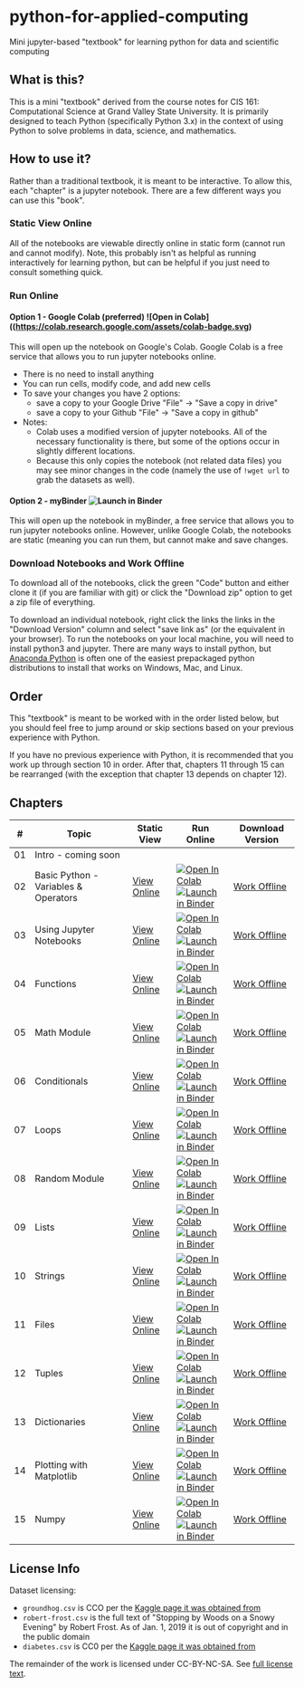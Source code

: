 # python-for-applied-computing
Mini jupyter-based "textbook" for learning python for data and scientific computing

## What is this?

This is a mini "textbook" derived from the course notes for
CIS 161:  Computational Science at Grand Valley State University.
It is primarily designed to teach Python (specifically Python 3.x)
in the context of using Python to solve problems in data, science,
and mathematics.


## How to use it?

Rather than a traditional textbook, it is meant to be interactive.
To allow this, each "chapter" is a jupyter notebook.  There
are a few different ways you can use this "book".

### Static View Online
All of the notebooks are viewable directly online
in static form (cannot run and cannot modify).  Note,
this probably isn't as helpful as running interactively for learning
python, but can be helpful if you just need to consult something quick.

### Run Online
#### Option 1 - Google Colab (preferred) ![Open in Colab]((https://colab.research.google.com/assets/colab-badge.svg)
This will open up the notebook on Google's Colab.  Google Colab is
a free service that allows you to run jupyter notebooks online.
* There is no need to install anything
* You can run cells, modify code, and add new cells
* To save your changes you have 2 options:
    * save a copy to your Google Drive "File" -> "Save a copy in drive"
    * save a copy to your Github "File" -> "Save a copy in github"
* Notes:
    * Colab uses a modified version of jupyter notebooks.
      All of the necessary functionality is there, but some
      of the options occur in slightly different locations.
    * Because this only copies the notebook (not related data files)
      you may see minor changes in the code (namely the use of `!wget url`
      to grab the datasets as well).

#### Option 2 - myBinder ![Launch in Binder](https://mybinder.org/badge_logo.svg)
This will open up the notebook in myBinder, a free service that allows you to run
jupyter notebooks online.  However, unlike Google Colab, the notebooks
are static (meaning you can run them, but cannot make and save changes.

### Download Notebooks and Work Offline
To download all of the notebooks, click the green "Code" button and either
clone it (if you are familiar with git) or click the "Download zip" option
to get a zip file of everything.

To download an individual notebook, right click the links the links in the "Download Version"
column and select "save link as" (or the equivalent in your browser). 
To run the notebooks on your local machine, you will need to install
python3 and jupyter.  There are many ways to install python, but
[Anaconda Python](https://www.anaconda.com/products/individual)
is often one of the easiest prepackaged python distributions to
install that works on Windows, Mac, and Linux.


## Order
This "textbook" is meant to be worked with in the order listed below,
but you should feel free to jump around or skip sections based on
your previous experience with Python.

If you have no previous experience with Python, it is recommended
that you work up through section 10 in order.  After that, chapters
11 through 15 can be rearranged (with the exception that chapter 13 depends
on chapter 12).

## Chapters

| \#  | Topic | Static View | Run Online | Download Version |
| --- | ----- | ----------- | ---------- | ------------ |
| 01  | Intro - coming soon | | | |
| 02  | Basic Python - Variables & Operators | [View Online](notebooks/with-output/basic-python-variables-and-operators.ipynb) | [![Open In Colab](https://colab.research.google.com/assets/colab-badge.svg)](https://colab.research.google.com/github/eecarrier/python-for-applied-computing/blob/main/notebooks/basic-python-variables-and-operators.ipynb) <br> [![Launch in Binder](https://mybinder.org/badge_logo.svg)](https://mybinder.org/v2/gh/eecarrier/python-for-applied-computing/HEAD?labpath=notebooks%2Fbasic-python-variables-and-operators.ipynb) | [Work Offline](https://raw.githubusercontent.com/eecarrier/python-for-applied-computing/main/notebooks/basic-python-variables-and-operators.ipynb) |
| 03  | Using Jupyter Notebooks | [View Online](notebooks/with-output/notebooks-and-comments.ipynb) | [![Open In Colab](https://colab.research.google.com/assets/colab-badge.svg)](https://colab.research.google.com/github/eecarrier/python-for-applied-computing/blob/main/notebooks/notebooks-and-comments.ipynb) <br> [![Launch in Binder](https://mybinder.org/badge_logo.svg)](https://mybinder.org/v2/gh/eecarrier/python-for-applied-computing/HEAD?labpath=notebooks%2Fnotebooks-and-comments.ipynb) | [Work Offline](https://raw.githubusercontent.com/eecarrier/python-for-applied-computing/main/notebooks/notebooks-and-comments.ipynb) |
| 04  | Functions | [View Online](notebooks/with-output/functions.ipynb) | [![Open In Colab](https://colab.research.google.com/assets/colab-badge.svg)](https://colab.research.google.com/github/eecarrier/python-for-applied-computing/blob/main/notebooks/functions.ipynb) <br> [![Launch in Binder](https://mybinder.org/badge_logo.svg)](https://mybinder.org/v2/gh/eecarrier/python-for-applied-computing/HEAD?labpath=notebooks%2Ffunctions.ipynb) | [Work Offline](https://raw.githubusercontent.com/eecarrier/python-for-applied-computing/main/notebooks/functions.ipynb) |
| 05  | Math Module | [View Online](notebooks/with-output/math-module.ipynb) | [![Open In Colab](https://colab.research.google.com/assets/colab-badge.svg)](https://colab.research.google.com/github/eecarrier/python-for-applied-computing/blob/main/notebooks/math-module.ipynb) <br> [![Launch in Binder](https://mybinder.org/badge_logo.svg)](https://mybinder.org/v2/gh/eecarrier/python-for-applied-computing/HEAD?labpath=notebooks%2Fmath-module.ipynb) | [Work Offline](https://raw.githubusercontent.com/eecarrier/python-for-applied-computing/main/notebooks/math-module.ipynb) |
| 06  | Conditionals | [View Online](notebooks/with-output/conditionals.ipynb) | [![Open In Colab](https://colab.research.google.com/assets/colab-badge.svg)](https://colab.research.google.com/github/eecarrier/python-for-applied-computing/blob/main/notebooks/conditionals.ipynb) <br> [![Launch in Binder](https://mybinder.org/badge_logo.svg)](https://mybinder.org/v2/gh/eecarrier/python-for-applied-computing/HEAD?labpath=notebooks%2Fconditionals.ipynb) | [Work Offline](https://raw.githubusercontent.com/eecarrier/python-for-applied-computing/main/notebooks/conditionals.ipynb) |
| 07  | Loops | [View Online](notebooks/with-output/loops.ipynb) | [![Open In Colab](https://colab.research.google.com/assets/colab-badge.svg)](https://colab.research.google.com/github/eecarrier/python-for-applied-computing/blob/main/notebooks/loops.ipynb) <br> [![Launch in Binder](https://mybinder.org/badge_logo.svg)](https://mybinder.org/v2/gh/eecarrier/python-for-applied-computing/HEAD?labpath=notebooks%2Floops.ipynb) | [Work Offline](https://raw.githubusercontent.com/eecarrier/python-for-applied-computing/main/notebooks/loops.ipynb) |
| 08  | Random Module | [View Online](notebooks/with-output/random-module.ipynb) | [![Open In Colab](https://colab.research.google.com/assets/colab-badge.svg)](https://colab.research.google.com/github/eecarrier/python-for-applied-computing/blob/main/notebooks/random-module.ipynb) <br> [![Launch in Binder](https://mybinder.org/badge_logo.svg)](https://mybinder.org/v2/gh/eecarrier/python-for-applied-computing/HEAD?labpath=notebooks%2Frandom-module.ipynb) | [Work Offline](https://raw.githubusercontent.com/eecarrier/python-for-applied-computing/main/notebooks/random-module.ipynb) |
| 09  | Lists | [View Online](notebooks/with-output/lists.ipynb) | [![Open In Colab](https://colab.research.google.com/assets/colab-badge.svg)](https://colab.research.google.com/github/eecarrier/python-for-applied-computing/blob/main/notebooks/lists.ipynb) <br> [![Launch in Binder](https://mybinder.org/badge_logo.svg)](https://mybinder.org/v2/gh/eecarrier/python-for-applied-computing/HEAD?labpath=notebooks%2Flists.ipynb) | [Work Offline](https://raw.githubusercontent.com/eecarrier/python-for-applied-computing/main/notebooks/lists.ipynb) |
| 10  | Strings| [View Online](notebooks/with-output/strings.ipynb) | [![Open In Colab](https://colab.research.google.com/assets/colab-badge.svg)](https://colab.research.google.com/github/eecarrier/python-for-applied-computing/blob/main/notebooks/strings.ipynb) <br> [![Launch in Binder](https://mybinder.org/badge_logo.svg)](https://mybinder.org/v2/gh/eecarrier/python-for-applied-computing/HEAD?labpath=notebooks%2Fstrings.ipynb) | [Work Offline](https://raw.githubusercontent.com/eecarrier/python-for-applied-computing/main/notebooks/strings.ipynb) |
| 11  | Files | [View Online](notebooks/with-output/files.ipynb) | [![Open In Colab](https://colab.research.google.com/assets/colab-badge.svg)](https://colab.research.google.com/github/eecarrier/python-for-applied-computing/blob/main/notebooks/colab-specific/files.ipynb) <br> [![Launch in Binder](https://mybinder.org/badge_logo.svg)](https://mybinder.org/v2/gh/eecarrier/python-for-applied-computing/HEAD?labpath=notebooks%2Ffiles.ipynb) | [Work Offline](https://raw.githubusercontent.com/eecarrier/python-for-applied-computing/main/notebooks/files.ipynb) |
| 12  | Tuples | [View Online](notebooks/with-output/tuples.ipynb) | [![Open In Colab](https://colab.research.google.com/assets/colab-badge.svg)](https://colab.research.google.com/github/eecarrier/python-for-applied-computing/blob/main/notebooks/tuples.ipynb) <br> [![Launch in Binder](https://mybinder.org/badge_logo.svg)](https://mybinder.org/v2/gh/eecarrier/python-for-applied-computing/HEAD?labpath=notebooks%2Ftuples.ipynb) | [Work Offline](https://raw.githubusercontent.com/eecarrier/python-for-applied-computing/main/notebooks/tuples.ipynb) |
| 13  | Dictionaries | [View Online](notebooks/with-output/dictionaries.ipynb) | [![Open In Colab](https://colab.research.google.com/assets/colab-badge.svg)](https://colab.research.google.com/github/eecarrier/python-for-applied-computing/blob/main/notebooks/dictionaries.ipynb) <br> [![Launch in Binder](https://mybinder.org/badge_logo.svg)](https://mybinder.org/v2/gh/eecarrier/python-for-applied-computing/HEAD?labpath=notebooks%2Fdictionaries.ipynb) | [Work Offline](https://raw.githubusercontent.com/eecarrier/python-for-applied-computing/main/notebooks/dictionaries.ipynb) |
| 14  | Plotting with Matplotlib | [View Online](notebooks/with-output/matplotlib.ipynb) | [![Open In Colab](https://colab.research.google.com/assets/colab-badge.svg)](https://colab.research.google.com/github/eecarrier/python-for-applied-computing/blob/main/notebooks/matplotlib.ipynb) <br> [![Launch in Binder](https://mybinder.org/badge_logo.svg)](https://mybinder.org/v2/gh/eecarrier/python-for-applied-computing/HEAD?labpath=notebooks%2Fmatplotlib.ipynb) | [Work Offline](https://raw.githubusercontent.com/eecarrier/python-for-applied-computing/main/notebooks/matplotlib.ipynb) |
| 15  | Numpy | [View Online](notebooks/with-output/numpy-intro.ipynb) | [![Open In Colab](https://colab.research.google.com/assets/colab-badge.svg)](https://colab.research.google.com/github/eecarrier/python-for-applied-computing/blob/main/notebooks/colab-specific/numpy-intro.ipynb) <br> [![Launch in Binder](https://mybinder.org/badge_logo.svg)](https://mybinder.org/v2/gh/eecarrier/python-for-applied-computing/HEAD?labpath=notebooks%2Fnumpy-intro.ipynb) | [Work Offline](https://raw.githubusercontent.com/eecarrier/python-for-applied-computing/main/notebooks/numpy-intro.ipynb) |



## License Info
Dataset licensing:
* `groundhog.csv` is CCO per the [Kaggle page it was obtained from](https://www.kaggle.com/groundhogclub/groundhog-day)
* `robert-frost.csv` is the full text of "Stopping by Woods on a Snowy Evening" by Robert Frost.
  As of Jan. 1, 2019 it is out of copyright and in the public domain
* `diabetes.csv` is CC0 per the [Kaggle page it was obtained from](https://www.kaggle.com/uciml/pima-indians-diabetes-database)

The remainder of the work is licensed under CC-BY-NC-SA.  See [full license text](license.md).
